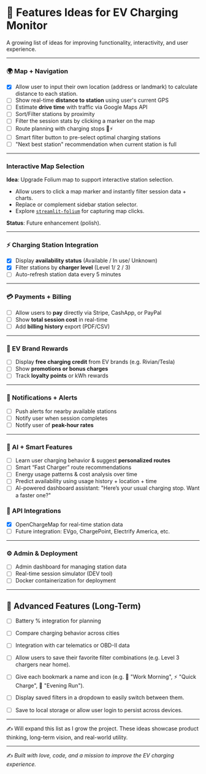 # 🚀 Features Ideas for EV Charging Monitor

A growing list of ideas for improving functionality, interactivity, and user experience.

---

### 🌍 Map + Navigation

- [x] Allow user to input their own location (address or landmark) to calculate distance to each station.
- [ ] Show real-time **distance to station** using user's current GPS
- [ ] Estimate **drive time** with traffic via Google Maps API
- [ ] Sort/Filter stations by proximity
- [ ] Filter the session stats by clicking a marker on the map
- [ ] Route planning with charging stops 🚗⚡
- [ ] Smart filter button to pre-select optimal charging stations
- [ ] "Next best station" recommendation when current station is full

---

### Interactive Map Selection
**Idea**: Upgrade Folium map to support interactive station selection.  
- Allow users to click a map marker and instantly filter session data + charts.  
- Replace or complement sidebar station selector.  
- Explore [`streamlit-folium`](https://github.com/randyzwitch/streamlit-folium) for capturing map clicks.  

**Status**: Future enhancement (polish). 

---

### ⚡ Charging Station Integration

- [x] Display **availability status** (Available / In use/ Unknown)
- [x] Filter stations by **charger level** (Level 1/ 2 / 3)
- [ ] Auto-refresh station data every 5 minutes

---

### 💳 Payments + Billing

- [ ] Allow users to **pay** directly via Stripe, CashApp, or PayPal
- [ ] Show **total session cost** in real-time
- [ ] Add **billing history** export (PDF/CSV)

---

### 🎁 EV Brand Rewards

- [ ] Display **free charging credit** from EV brands (e.g. Rivian/Tesla)
- [ ] Show **promotions or bonus charges**
- [ ] Track **loyalty points** or kWh rewards

---

### 🔔 Notifications + Alerts

- [ ] Push alerts for nearby available stations
- [ ] Notify user when session completes
- [ ] Notify user of **peak-hour rates**

---

### 🧠 AI + Smart Features
- [ ] Learn user charging behavior & suggest **personalized routes**
- [ ] Smart “Fast Charger” route recommendations
- [ ] Energy usage patterns & cost analysis over time
- [ ] Predict availability using usage history + location + time
- [ ] AI-powered dashboard assistant: "Here’s your usual charging stop. Want a faster one?"

### 🔗 API Integrations
- [x] OpenChargeMap for real-time station data
- [ ] Future integration: EVgo, ChargePoint, Electrify America, etc.

---

### ⚙️ Admin & Deployment
- [ ] Admin dashboard for managing station data
- [ ] Real-time session simulator (DEV tool)
- [ ] Docker containerization for deployment

---


## 🧪 Advanced Features (Long-Term)

- [ ] Battery % integration for planning
- [ ] Compare charging behavior across cities
- [ ] Integration with car telematics or OBD-II data
- [ ] Allow users to save their favorite filter combinations (e.g. Level 3 chargers near home).
- [ ] Give each bookmark a name and icon (e.g. 🚗 "Work Morning", ⚡ "Quick Charge", 🌅 "Evening Run").
- [ ] Display saved filters in a dropdown to easily switch between them.
- [ ] Save to local storage or allow user login to persist across devices.


---

✍️ Will expand this list as I grow the project. These ideas showcase product thinking, long-term vision, and real-world utility.

---

✍️ *Built with love, code, and a mission to improve the EV charging experience.*